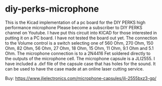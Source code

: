 # diy-perks-microphone
This is the Kicad implementation of a pc board for the DIY PERKS high performance microphone
Please become a subscriber to DIY PERKS channel on Youtube.
I have put this circuit into KICAD for those interested in putting it on a PC board.
I have not tested the board out yet.
The connection to the Volume control is a switch selecting one of 560 Ohm, 270 Ohm, 150 Ohm, 82 Ohm,
56 Ohm, 27 Ohm, 18 Ohm, 15 Ohm, 11 Ohm, 9.1 Ohm and 5.1 Ohm.
The microphone connection is to a 2N4416 Fet soldered directly to the outputs of the microphone cell.
The microphone capsule is a JLI2555.  I have included a .dxf file of the capsule case that has holes for the
sound.  It can be used to have the case made at an online laser cutting service.

Buy: https://www.jlielectronics.com/microphone-capsules/jli-2555bxz3-gp/
